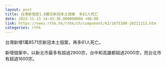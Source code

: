 ```yaml
---
layout: post
title: 台灣新增逾1.8萬宗新冠本土個案　多61人死亡
date: 2022-11-13 14:43:36.000000000 +08:00
link: https://news.rthk.hk/rthk/ch/component/k2/1675380-20221113.htm
categories: rthk
---
```


台灣新增1萬8571宗新冠本土個案，再多61人死亡。

新增個案中，以新北市最多有超過2900宗，台中和高雄都超過2000宗，而台北市有超過1600宗。
